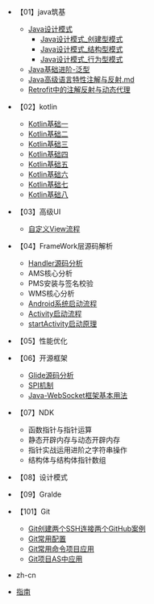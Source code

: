 
* 【01】java筑基
  * [Java设计模式](【01】java筑基/Java设计模式/_sidebar.md) 
    * [Java设计模式_创建型模式](【01】java筑基/Java设计模式/Java设计模式_创建型模式.md)
    * [Java设计模式_结构型模式](【01】java筑基/Java设计模式/Java设计模式_结构型模式.md)
    * [Java设计模式_行为型模式](【01】java筑基/Java设计模式/Java设计模式_行为型模式.md)
  * [Java基础进阶-泛型](【01】java筑基/Java基础进阶-泛型.md)
  * [Java高级语言特性注解与反射.md](【01】java筑基/Java高级语言特性注解与反射.md)
  * [Retrofit中的注解反射与动态代理](【01】java筑基/Retrofit中的注解反射与动态代理.md)
  
* 【02】kotlin
  * [Kotlin基础一](/【02】kotlin/Kotlin基础一.md)
  * [Kotlin基础二](/【02】kotlin/Kotlin基础二.md)
  * [Kotlin基础三](/【02】kotlin/Kotlin基础三.md)
  * [Kotlin基础四](/【02】kotlin/Kotlin基础四.md)
  * [Kotlin基础五](/【02】kotlin/Kotlin基础五.md)
  * [Kotlin基础六](/【02】kotlin/Kotlin基础六.md)
  * [Kotlin基础七](/【02】kotlin/Kotlin基础七.md)
  * [Kotlin基础八](/【02】kotlin/Kotlin基础八.md)


* 【03】高级UI
  * [自定义View流程](【03】高级UI/自定义View流程.md)
* 【04】FrameWork层源码解析
  
  * [ Handler源码分析](/【04】FrameWork层源码解析/Handler源码分析.md)
  * AMS核心分析
  * PMS安装与签名校验
  * WMS核心分析 
  * [Android系统启动流程](/【04】FrameWork层源码解析/Android系统启动流程.md)
  * [Activity启动流程](【04】FrameWork层源码解析/Activity启动流程.md)
  * [startActivity启动原理](【04】FrameWork层源码解析/Activity启动流程.md)
* 【05】性能优化
* 【06】开源框架
  * [Glide源码分析](【06】开源框架/Glide源码分析.md)
  * [SPI机制](【06】开源框架/SPI机制.md)
  * [Java-WebSocket框架基本用法](【06】开源框架/Java-WebSocket框架基本用法.md)
* 【07】NDK
  * 函数指针与指针运算
  * 静态开辟内存与动态开辟内存
  * 指针实战运用进阶之字符串操作
  * 结构体与结构体指针数组
* 【08】设计模式
* 【09】Gralde
* 【101】Git
  * [Git创建两个SSH连接两个GitHub案例](【101】Git/Git创建两个SSH连接两个GitHub案例.md)
  * [Git常用配置](【101】Git/Git常用配置.md)
  * [Git常用命令项目应用](【101】Git/Git常用命令项目应用.md)
  * [Git项目AS中应用](【101】Git/Git项目AS中应用.md)
* zh-cn
* [指南](/guide.md)
